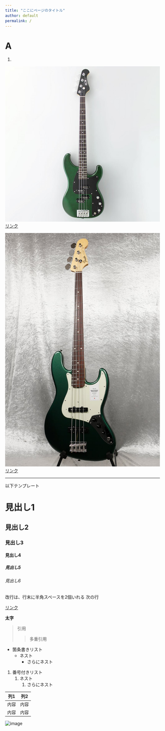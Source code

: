 ```yaml
---
title: "ここにページのタイトル"
author: default
permalink: /
---
```

# **A**

1. 


![](https://github.com/shing4512/GHPages_WebSite/blob/main/assets/images/bass.jpg)
[リンク](https://fujigen.shop/products/detail.php?product_id=2022)

![](https://github.com/shing4512/GHPages_WebSite/blob/main/assets/images/jass%20bass.jpg)
[リンク](https://www.ishibashi.co.jp/ec/product/095oy4qtp-7209?utm_source=googleshopping&utm_medium=cpc&utm_campaign=ebag_gf&gclid=CjwKCAjwx_eiBhBGEiwA15gLNzAi_a0TFP8SIPkw2r7zPxTUnYGCKm6KGykUqnehuz5qgQfECcrE8xoC-noQAvD_BwE)




---

以下テンプレート

# 見出し1
## 見出し2
### 見出し3
#### 見出し4
##### 見出し5
###### 見出し6

改行は、行末に半角スペースを2個いれる
次の行

[リンク](https://www.google.co.jp/)

**太字**

> 引用
>> 多重引用


- 箇条書きリスト
  - ネスト
    - さらにネスト


1. 番号付きリスト
   1. ネスト
      1. さらにネスト


| 列1  | 列2  |
|-----|-----|
| 内容  | 内容  |
| 内容  | 内容  |

![image](/GHPages_WebSite/assets/images/logo-150.png)
